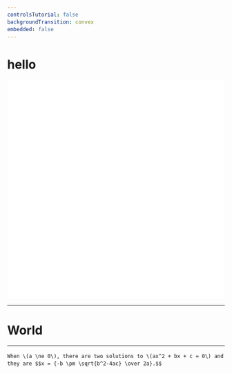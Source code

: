 ```yaml
---
controlsTutorial: false
backgroundTransition: convex
embedded: false
---
```

# hello

![](image-placeholder.png)

---

# World

---

`
When \(a \ne 0\), there are two solutions to \(ax^2 + bx + c = 0\) and they are
$$x = {-b \pm \sqrt{b^2-4ac} \over 2a}.$$
`